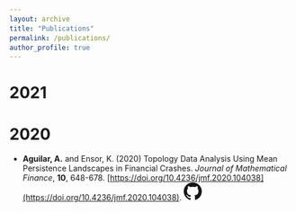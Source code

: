 ```yaml
---
layout: archive
title: "Publications"
permalink: /publications/
author_profile: true
---
```


2021
=====


2020
=====

* **Aguilar, A.** and Ensor, K. (2020) Topology Data Analysis Using Mean Persistence Landscapes in Financial Crashes. *Journal of Mathematical Finance*, **10**, 648-678. [https://doi.org/10.4236/jmf.2020.104038](https://doi.org/10.4236/jmf.2020.104038). [<img src="/images/GitHub-Mark-32px.png">](https://github.com/akaguilar/Topological-Data-Analysis/tree/main/Topology%20Data%20Analysis%20Using%20Mean%20Persistence%20Landscapes%20in%20Financial%20Crashes)

<!-- 
#{% if author.googlescholar %}
 # You can also find my articles on <u><a href="{{author.googlescholar}}">my Google Scholar profile</a>.</u>
#{% endif %}

{% include base_path %}

#{% for post in site.publications reversed %}
#  {% include archive-single.html %}
#{% endfor %}
-->

<!-- 
-->
